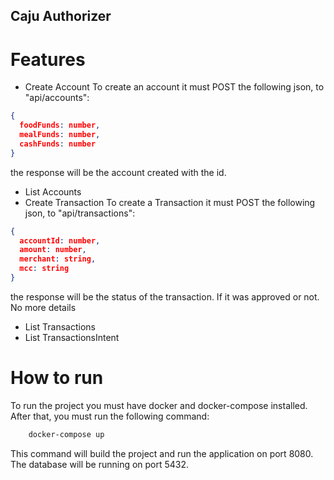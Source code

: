 ## Caju Authorizer

# Features
- Create Account
To create an account it must POST the following json, to "api/accounts":
```json
{
  foodFunds: number,
  mealFunds: number,
  cashFunds: number
}
```
the response will be the account created with the id.
- List Accounts
- Create Transaction
To create a Transaction it must POST the following json, to "api/transactions":
```json
{
  accountId: number,
  amount: number,
  merchant: string,
  mcc: string
}
```
the response will be the status of the transaction. If it was approved or not. No more details
- List Transactions
- List TransactionsIntent

# How to run
To run the project you must have docker and docker-compose installed.
After that, you must run the following command:
```bash
	docker-compose up
```
This command will build the project and run the application on port 8080. The database will be running on port 5432.